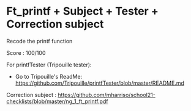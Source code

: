 # Ft_printf + Subject + Tester + Correction subject
Recode the printf function

Score : 100/100

For printfTester (Tripouille tester): 
- Go to Tripouille's ReadMe: https://github.com/Tripouille/printfTester/blob/master/README.md

Correction subject : https://github.com/mharriso/school21-checklists/blob/master/ng_1_ft_printf.pdf
